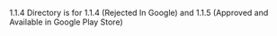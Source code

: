 1.1.4 Directory is for 1.1.4 (Rejected In Google) and 1.1.5 (Approved and Available in Google Play Store)
